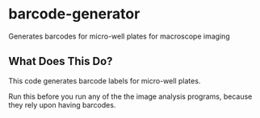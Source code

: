 # barcode-generator
Generates barcodes for micro-well plates for macroscope imaging

## What Does This Do?

This code generates barcode labels for micro-well plates.

Run this before you run any of the the image analysis programs, because they rely upon having barcodes. 
